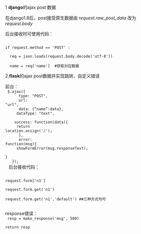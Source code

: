 1 **django**的ajax post 数据

在django1.8后，post接受原生数据由
*request.raw_post_data*
改为*request.body*

后台接收时可使用代码：

<code>
if request.method == 'POST' :<br />
&nbsp;&nbsp;req = json.loads(request.body.decode('utf-8'))<br />
&nbsp;&nbsp;name = req['name']  #获取对应数据   
</code>

2.**flask**的ajax post数据并实现跳转，自定义错误

前台：<br />
<code>
$.ajax({<br />
&nbsp;&nbsp;&nbsp;&nbsp; type: "POST",<br />
&nbsp;&nbsp;&nbsp;&nbsp; url: "url",<br />
&nbsp;&nbsp;&nbsp;&nbsp; data: {“name”:data},<br />
&nbsp;&nbsp;&nbsp;&nbsp;dataType: "text",<br />
&nbsp;&nbsp;&nbsp;&nbsp;success: function(data){<br />
&nbsp;&nbsp;&nbsp;&nbsp;return location.assign('/');<br />
&nbsp;&nbsp;&nbsp;&nbsp; },<br />
&nbsp;&nbsp;&nbsp;&nbsp; error:  function(msg){<br />
&nbsp;&nbsp;&nbsp;&nbsp;showFormError(msg.responseText);<br />
&nbsp;&nbsp;&nbsp;&nbsp; }<br />
&nbsp;&nbsp;});<br />
</code>
后台接收代码：

<code>
request.form['n1']<br />
request.form.get('n1')<br />
request.form.get('n1','default') ##三种方式均可 <br />
</code>

response错误：<br />
<code>
resp = make_response('msg', 500)<br />
return resp
</code>